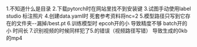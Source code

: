
1.不知道什么是目录
2.下载pytorch时在网站里找不到安装键
3.试图手动使用label studio 标注照片
4.创建data.yaml时 死套参考资料将nc=2
5.模型路径只写到它存在的文件夹--漏掉/best.pt
6.训练模型时 epcoh开的小 导致精度不够 batch开的小 时间长
7.识别视频的时候同样犯了5.的错误（视频路径写错） 导致生成的0kb的mp4